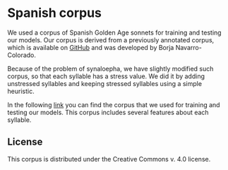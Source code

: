 # Spanish corpus
We used a corpus of Spanish Golden Age sonnets for training and testing our models. Our corpus is derived from a previously annotated corpus, which is available on [GitHub](https://github.com/bncolorado/CorpusSonetosSigloDeOro) and was developed by Borja Navarro-Colorado.

Because of the problem of synaloepha, we have slightly modified such corpus, so that each syllable has a stress value. We did it by adding unstressed syllables and keeping stressed syllables using a simple heuristic.

In the following [link](http://www.mediafire.com/file/xpz11n37fyg8gi1/corpus64Features.crf) you can find the corpus that we used for training and testing our models. This corpus includes several features about each syllable.

## License
This corpus is distributed under the Creative Commons v. 4.0 license.
